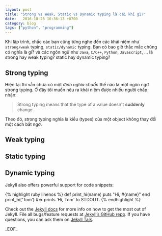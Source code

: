 ```yaml
---
layout: post
title: "Strong vs Weak, Static vs Dynamic typing là cái khỉ gì?"
date:   2016-10-23 10:36:13 +0700
category: blog
tags: ["python", "programming"]
---
```


Khi lập trình, chắc các bạn cũng từng nghe đến các khái niệm như `strong/weak`
typing, `static/dynamic` typing. Bạn có bao giờ thắc mắc chũng có nghĩa là gì?
và các ngôn ngữ như `Java`, `C/C++`, `Python`, `Javascript`, ... là strong hay
weak typing? static hay dynamic typing?

## Strong typing
Hiện tại thì vẫn chưa có một _định nghĩa chuẩn_ thế nào là một ngôn ngữ strong
typing. Ở đây tôi muốn nêu ra khái niệm được nhiều người chấp nhận:

> Strong typing means that the type of a value doesn't **suddenly** change.

Theo đó, strong typing nghĩa là kiểu (types) của một object không thay đổi 
một cách bất ngờ.

## Weak typing

## Static typing

## Dynamic typing

Jekyll also offers powerful support for code snippets:

{% highlight ruby linenos %}
def print_hi(name)
  puts "Hi, #{name}"
end
print_hi('Tom')
#=> prints 'Hi, Tom' to STDOUT.
{% endhighlight %}

Check out the [Jekyll docs][jekyll-docs] for more info on how to get the most 
out of Jekyll. File all bugs/feature requests at [Jekyll’s GitHub repo][jekyll-gh].
If you have questions, you can ask them on [Jekyll Talk][jekyll-talk].

[jekyll-docs]: http://jekyllrb.com/docs/home
[jekyll-gh]:   https://github.com/jekyll/jekyll
[jekyll-talk]: https://talk.jekyllrb.com/

\_EOF\_
